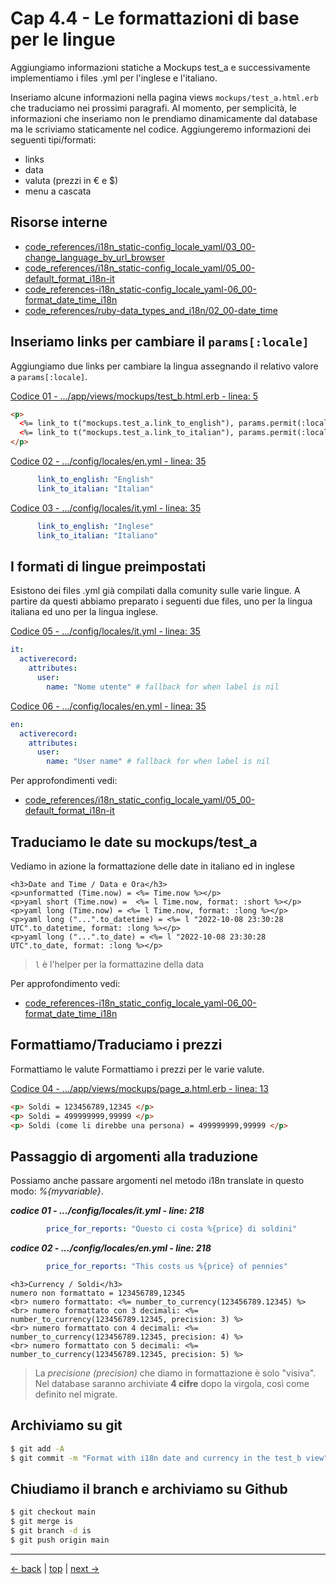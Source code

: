 # <a name="top"></a> Cap 4.4 - Le formattazioni di base per le lingue

Aggiungiamo informazioni statiche a Mockups test_a e successivamente implementiamo i files .yml per l'inglese e l'italiano.

Inseriamo alcune informazioni nella pagina views `mockups/test_a.html.erb` che traduciamo nei prossimi paragrafi.
Al momento, per semplicità, le informazioni che inseriamo non le prendiamo dinamicamente dal database ma le scriviamo staticamente nel codice.
Aggiungeremo informazioni dei seguenti tipi/formati:

- links
- data
- valuta (prezzi in € e $)
- menu a cascata 



## Risorse interne

- [code_references/i18n_static-config_locale_yaml/03_00-change_language_by_url_browser]()
- [code_references/i18n_static-config_locale_yaml/05_00-default_format_i18n-it]()
- [code_references-i18n_static-config_locale_yaml-06_00-format_date_time_i18n]()
- [code_references/ruby-data_types_and_i18n/02_00-date_time]()



## Inseriamo links per cambiare il `params[:locale]`

Aggiungiamo due links per cambiare la lingua assegnando il relativo valore a `params[:locale]`.

[Codice 01 - .../app/views/mockups/test_b.html.erb - linea: 5]()

```html
<p>
  <%= link_to t("mockups.test_a.link_to_english"), params.permit(:locale).merge(locale: 'en') %> |
  <%= link_to t("mockups.test_a.link_to_italian"), params.permit(:locale).merge(locale: 'it') %>
</p>
```

[Codice 02 - .../config/locales/en.yml - linea: 35]()

```yml
      link_to_english: "English"
      link_to_italian: "Italian"
```

[Codice 03 - .../config/locales/it.yml - linea: 35]()

```yml
      link_to_english: "Inglese"
      link_to_italian: "Italiano"
```



## I formati di lingue preimpostati

Esistono dei files .yml già compilati dalla comunity sulle varie lingue. 
A partire da questi abbiamo preparato i seguenti due files, uno per la lingua italiana ed uno per la lingua inglese.

[Codice 05 - .../config/locales/it.yml - linea: 35]()

```yml
it:
  activerecord:
    attributes:
      user:
        name: "Nome utente" # fallback for when label is nil
```

[Codice 06 - .../config/locales/en.yml - linea: 35]()

```yml
en:
  activerecord:
    attributes:
      user:
        name: "User name" # fallback for when label is nil
```


Per approfondimenti vedi:

- [code_references/i18n_static_config_locale_yaml/05_00-default_format_i18n-it]()



## Traduciamo le date su mockups/test_a

Vediamo in azione la formattazione delle date in italiano ed in inglese

```html+erb
<h3>Date and Time / Data e Ora</h3>
<p>unformatted (Time.now) = <%= Time.now %></p>
<p>yaml short (Time.now) =  <%= l Time.now, format: :short %></p>
<p>yaml long (Time.now) = <%= l Time.now, format: :long %></p>
<p>yaml long ("...".to_datetime) = <%= l "2022-10-08 23:30:28 UTC".to_datetime, format: :long %></p>
<p>yaml long ("...".to_date) = <%= l "2022-10-08 23:30:28 UTC".to_date, format: :long %></p>
```

> `l` è l'helper per la formattazine della data


Per approfondimento vedi:

- [code_references-i18n_static_config_locale_yaml-06_00-format_date_time_i18n]()



## Formattiamo/Traduciamo i prezzi

Formattiamo le valute
Formattiamo i prezzi per le varie valute.

[Codice 04 - .../app/views/mockups/page_a.html.erb - linea: 13]()

```html
<p> Soldi = 123456789,12345 </p>
<p> Soldi = 499999999,99999 </p>
<p> Soldi (come li direbbe una persona) = 499999999,99999 </p>
```

## Passaggio di argomenti alla traduzione

Possiamo anche passare argomenti nel metodo i18n translate in questo modo: *%{myvariable}*.

***codice 01 - .../config/locales/it.yml - line: 218***

```yaml
        price_for_reports: "Questo ci costa %{price} di soldini"
```

***codice 02 - .../config/locales/en.yml - line: 218***

```yaml
        price_for_reports: "This costs us %{price} of pennies"
```

```html+erb
<h3>Currency / Soldi</h3>
numero non formattato = 123456789,12345
<br> numero formattato: <%= number_to_currency(123456789.12345) %>
<br> numero formattato con 3 decimali: <%= number_to_currency(123456789.12345, precision: 3) %>
<br> numero formattato con 4 decimali: <%= number_to_currency(123456789.12345, precision: 4) %>
<br> numero formattato con 5 decimali: <%= number_to_currency(123456789.12345, precision: 5) %>
```

> La *precisione (precision)* che diamo in formattazione è solo "visiva". <br/>
> Nel database saranno archiviate **4 cifre** dopo la virgola, così come definito nel migrate.



## Archiviamo su git

```bash
$ git add -A
$ git commit -m "Format with i18n date and currency in the test_b view"
```



## Chiudiamo il branch e archiviamo su Github

```bash
$ git checkout main
$ git merge is
$ git branch -d is
$ git push origin main
```



---

[<- back](https://github.com/flaviobordonidev/leanpubabrandnewcms/blob/master/01-base/06-mockups_i18n/03_00-change_language_by_url_browser-it.md)
 | [top](#top) |
[next ->](https://github.com/flaviobordonidev/leanpubabrandnewcms/blob/master/01-base/06-mockups_i18n/04_00-change_language_by_subdirectory-it.md)

